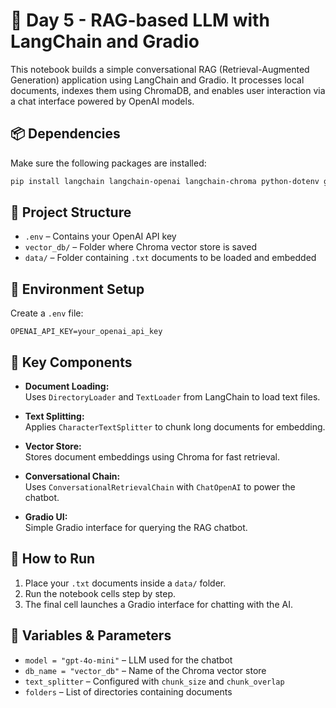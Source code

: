 
# 📘 Day 5 - RAG-based LLM with LangChain and Gradio

This notebook builds a simple conversational RAG (Retrieval-Augmented Generation) application using LangChain and Gradio. It processes local documents, indexes them using ChromaDB, and enables user interaction via a chat interface powered by OpenAI models.

## 📦 Dependencies

Make sure the following packages are installed:

```bash
pip install langchain langchain-openai langchain-chroma python-dotenv gradio
```

## 📁 Project Structure

- `.env` – Contains your OpenAI API key
- `vector_db/` – Folder where Chroma vector store is saved
- `data/` – Folder containing `.txt` documents to be loaded and embedded

## 🔧 Environment Setup

Create a `.env` file:

```env
OPENAI_API_KEY=your_openai_api_key
```

## 🔑 Key Components

- **Document Loading:**  
  Uses `DirectoryLoader` and `TextLoader` from LangChain to load text files.

- **Text Splitting:**  
  Applies `CharacterTextSplitter` to chunk long documents for embedding.

- **Vector Store:**  
  Stores document embeddings using Chroma for fast retrieval.

- **Conversational Chain:**  
  Uses `ConversationalRetrievalChain` with `ChatOpenAI` to power the chatbot.

- **Gradio UI:**  
  Simple Gradio interface for querying the RAG chatbot.

## 🚀 How to Run

1. Place your `.txt` documents inside a `data/` folder.
2. Run the notebook cells step by step.
3. The final cell launches a Gradio interface for chatting with the AI.

## 🧠 Variables & Parameters

- `model = "gpt-4o-mini"` – LLM used for the chatbot
- `db_name = "vector_db"` – Name of the Chroma vector store
- `text_splitter` – Configured with `chunk_size` and `chunk_overlap`
- `folders` – List of directories containing documents
